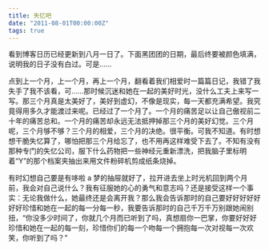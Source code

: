 ```yaml
---
title: 失忆吧
date: "2011-08-01T00:00:00Z"
tags: true
---
```


看到博客日历已经更新到八月一日了。下面黑团团的日期，最后终要被颜色填满，说明我的日子没有白过。可是……

点到上一个月，上一个月，再上一个月，翻看着我们相爱时一篇篇日记，我错了我失手了我不该看，可……那时候沉迷和她在一起的美好时光，没什么工夫上来写一写。那三个月真是太美好了，美好到虚幻，不像是现实，每一天都充满希望。我究竟得用多久才能渡过来呢。已经过了一个月了。一个月的痛苦足以让自己傲视前二十年的痛苦总和。一个月的痛苦却永远无法抵押掉那三个月的美好幻觉。三个月呢，三个月够不够？三个月的相爱，三个月的决绝。很平衡。可我不知道。有时想想干脆失忆算了，哪怕把那三个月给忘了，也不用再这样难受下去了。不知有没有那种专门的失忆公司，服下什么药物把一些神经元重新漂洗，把我脑子里标明着“Y”的那个档案夹抽出来用文件粉碎机剪成纸条烧掉。

有时幻想自己要是有哆啦 a 梦的抽屉就好了，拉开进去坐上时光机回到两个月前，我会对自己说什么？我有征服她的心的勇气和意志吗？还是接受这样一个事实：无论我做什么，她最终还是会离开我？那么我会告诉那时的自己要好好好好好好好珍惜和她在一起的每一分每一秒，我要告诉那时的自己千万千万别跟她闹别扭，“你没多少时间了，你就几个月而已听到了吗，真想扇你一巴掌，你要好好好珍惜和她在一起的每一刻，珍惜你们的每一个吻每一个拥抱每一次对视每一次欢笑，你听到了吗？”

